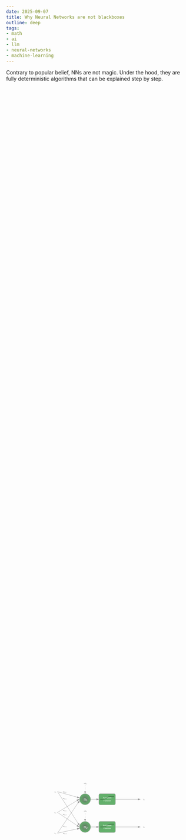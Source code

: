 ```yaml
---
date: 2025-09-07
title: Why Neural Networks are not blackboxes
outline: deep
tags:
- math
- ai
- llm
- neural-networks
- machine-learning
---
```

Contrary to popular belief, NNs are not magic. Under the hood, they are fully deterministic algorithms that can be explained step by step. <br>

<div id="preview" style="height: 100%; width: 100%; display: flex; justify-content: center; align-items: center; margin: 20px 0;">
    <svg style="height: auto; width: 300px;" alt="Neural Network" viewBox="0 0 800 440" stroke-linejoin="round" xmlns="http://www.w3.org/2000/svg">
        <defs>
            <radialGradient id="neuronGradient">
                <stop offset="0%" stop-color="#667768ff"/>
                <stop offset="100%" stop-color="#63B06B"/>
            </radialGradient>
            <path id="sigmoid" d="M0,50 C10,50 20,50 30,48 C40,45 45,30 50,20 C55,10 60,5 70,2 C80,0 90,0 100,0"
                stroke="#000" fill="none" stroke-width="2"/>
            <marker id="arrowhead" markerWidth="10" markerHeight="7"
                    refX="9" refY="3.5" orient="auto">
                <polygon points="0 0, 10 3.5, 0 7" fill="#999"/>
            </marker>
        </defs>
        <line x1="100" y1="95"  x2="260" y2="140" stroke="#999" stroke-width="2" marker-end="url(#arrowhead)"/>
        <line x1="100" y1="245" x2="257" y2="150" stroke="#999" stroke-width="2" marker-end="url(#arrowhead)"/>
        <line x1="100" y1="395" x2="260" y2="160" stroke="#999" stroke-width="2" marker-end="url(#arrowhead)"/>
        <line x1="100" y1="95"  x2="260" y2="340" stroke="#999" stroke-width="2" marker-end="url(#arrowhead)"/>
        <line x1="100" y1="245" x2="257" y2="350" stroke="#999" stroke-width="2" marker-end="url(#arrowhead)"/>
        <line x1="100" y1="395" x2="260" y2="360" stroke="#999" stroke-width="2" marker-end="url(#arrowhead)"/>
        <text x="90" y="100" text-anchor="end" fill="#9e9e9eff" font-family="Arial">x₁</text>
        <text x="90" y="250" text-anchor="end" fill="#9e9e9eff" font-family="Arial">x₂</text>
        <text x="90" y="400" text-anchor="end" fill="#9e9e9eff" font-family="Arial">x₃</text>
        <text x="140" y="100" fill="#868686ff" font-family="Arial">w₁,₁</text>
        <text x="140" y="150" fill="#868686ff" font-family="Arial">w₂,₁</text>
        <text x="140" y="235" fill="#868686ff" font-family="Arial">w₁,₂</text>
        <text x="140" y="265" fill="#868686ff" font-family="Arial">w₂,₂</text>
        <text x="140" y="350" fill="#868686ff" font-family="Arial">w₁,₃</text>
        <text x="140" y="400" fill="#868686ff" font-family="Arial">w₂,₃</text>
        <g transform="translate(300,150)">
            <circle r="40" fill="url(#neuronGradient)" stroke="#9e9e9eff" stroke-width="2"/>
            <text x="-10" y="10" font-family="Arial" font-size="30" fill="white">n₁</text>
        </g>
        <g transform="translate(300,350)">
            <circle r="40" fill="url(#neuronGradient)" stroke="#9e9e9eff" stroke-width="2"/>
            <text x="-10" y="10" font-family="Arial" font-size="30" fill="white">n₂</text>
        </g>
        <rect x="400" y="110" width="120" height="80" fill="#63B06B" stroke="#9e9e9eff" stroke-width="2" rx="10"/>
        <text x="460" y="145" text-anchor="middle" font-family="Arial" fill="#FFF" font-size="14">Activation</text>
        <text x="460" y="165" text-anchor="middle" font-family="Arial" fill="#FFF" font-size="14">Function</text>
        <rect x="400" y="310" width="120" height="80" fill="#63B06B" stroke="#9e9e9eff" stroke-width="2" rx="10"/>
        <text x="460" y="345" text-anchor="middle" font-family="Arial" fill="#FFF" font-size="14">Activation</text>
        <text x="460" y="365" text-anchor="middle" font-family="Arial" fill="#FFF" font-size="14">Function</text>
        <g transform="translate(410,130) scale(1,0.4)">
            <use href="#sigmoid"/>
        </g>
        <g transform="translate(410,330) scale(1,0.4)">
            <use href="#sigmoid"/>
        </g>
        <line x1="340" y1="150" x2="400" y2="150" stroke="#999" stroke-width="2" marker-end="url(#arrowhead)"/>
        <line x1="340" y1="350" x2="400" y2="350" stroke="#999" stroke-width="2" marker-end="url(#arrowhead)"/>
        <line x1="520" y1="150" x2="700" y2="150" stroke="#999" stroke-width="2" marker-end="url(#arrowhead)"/>
        <line x1="520" y1="350" x2="700" y2="350" stroke="#999" stroke-width="2" marker-end="url(#arrowhead)"/>
        <text x="720" y="155" fill="#9e9e9eff" font-family="Arial">y₁</text>
        <text x="720" y="355" fill="#9e9e9eff" font-family="Arial">y₂</text>
        <line x1="300" y1="50" x2="300" y2="110" stroke="#999" stroke-width="2" stroke-dasharray="5,5" marker-end="url(#arrowhead)"/>
        <line x1="300" y1="250" x2="300" y2="310" stroke="#999" stroke-width="2" stroke-dasharray="5,5" marker-end="url(#arrowhead)"/>
        <text x="290" y="40" fill="#868686ff" font-family="Arial">+b₁</text>
        <text x="290" y="240" fill="#868686ff" font-family="Arial">+b₂</text>
    </svg>
</div>

---

<script setup>
    import { onMounted } from "vue";
    onMounted(() => {
        document.querySelector("#preview svg").style.width = "600px";
    });
</script>

<small class="nl--center">Image Source: <br>
https://www.gilesthomas.com/2025/02/basic-neural-network-matrix-maths-part-1 </small>

# Why neural networks are not mysterious black boxes

This post was inspired by a conversation I had recently, where someone insisted that neural networks are inherently mysterious and cannot be explained algorithmically. <br>
Ill try to tackle
- Why neural networks are not black boxes
- Why you could write a step by step algorithm for them
- Why they "generalize" and what that means
- Why emergence is not unexplainable

## What is a neural network?

A neural network (NN) is a computational model inspired by the human brain. It consists of layers of interconnected nodes (neurons) that process data. Each connection has a weight that adjusts as learning proceeds.

## Why they are not a BlackBox

There's a popular claim that *neural networks are a black box*.
The reasoning usually goes like this:

> "We don't know the algorithm they use. We just throw data at them, and somehow they magically generalize. Therefore, it's a black box."

I recently had this exact conversation with someone who insisted that neural networks cannot be explained algorithmically.
But this view confuses *complexity* with *mystery*. Neural networks are **not** a black box. They are fully specified, deterministic algorithms. The only problem is that they're **too large** for humans to inspect weight by weight. Let's break this down.

## A Neural Network *is* an Algorithm

At its core, a feed-forward neural network is nothing more than a nested function:

$$
f(x) \;=\; \sigma^{(L)}\!\Bigl(W^{(L)} \,\sigma^{(L-1)}(\dots W^{(1)}x + b^{(1)}) + b^{(L)}\Bigr)
$$

* $x$ = input vector
* $W^{(i)}$, $b^{(i)}$ = weights and biases
* $\sigma^{(i)}$ = activation functions (ReLU, sigmoid, etc.)
* $L$ = number of layers

Every single output can be explained step by step:

1. Multiply inputs by weights.
2. Add biases.
3. Apply activation.
4. Pass to the next layer.

If you follow the [Stochastic gradient descent (SGD)](https://en.wikipedia.org/wiki/Stochastic_gradient_descent) and you actually "read" what the NN is doing, you can read out data points like $x_i, f(x_i)$ and "pull out" functions using [symbolic regression](https://en.wikipedia.org/wiki/Symbolic_regression) and can thus algorithmically approximate what the NN is doing.

That's it. The **systematic rules are 100% known**. Neural networks are not "mystical black boxes," they are just *very large, nonlinear functions*. Millions of parameters don't make it any less of a function.

We can even go as far as explaining for _each_ new input X, why the network outputs Y.
You can calculate

$$
z^{(1)} = W^{(1)}X + b^{(1)},\quad a^{(1)} = σ(z^{(1)}),\;
z^{(2)} = W^{(2)}a^{(1)} + b^{(2)},\dots
$$

up until $a^L$ and thus see the input value, activation and how much it contributed to the end logits, **for every neuron**. <br>
The feature attribution is then just 

$$
Y = f(X) \;=\; \sum_i \text{Attribution}_i + \text{Bias}
$$

## But What About Generalization?

My discussion partner said:

> "Show me the pseudocode for generalizing text. We don't know how they do it!"

Actually, we do. Neural networks *don't* "learn to generalize" in some human-like way. Instead, they **compress patterns** in the training data so they can be reused on unseen data.
That's exactly what autoencoders do: they reduce input to essential features, then reconstruct it.

For text models, we tokenize input into vectors, map them into high-dimensional space, and optimize a cost function so the network predicts tokens correctly. The "generalization" is just the side effect of minimizing loss.

## Why It Feels Like a Black Box

The *illusion* of a black box comes from **scale**. <br>
But we could literally "hard-code" any neural network by hand if we wanted to. The concept always stays the same. It's just impractical for large networks. <br>
Some examples:

* XOR detection with 2 hidden neurons can be hand-coded:

```python
import numpy as np

def sigmoid(z):
    return 1 / (1 + np.exp(-z))

# parameters for hardcoded XOR MLP (2-2-1) - weights, bias, structure
W1 = np.array([[20, 20], [20, 20]]) # shape: 2 hidden neurons, 2 inputs
b1 = np.array([-10, -30])           # shape: (2,)

W2 = np.array([[20, -20]]) # shape: 1 output neuron, 2 hidden neurons
b2 = np.array([-10])       # shape: (1,)

def xor_nn(x):
    x = np.array(x)
    # Hidden layer
    z1 = W1 @ x + b1
    a1 = sigmoid(z1)
    # Output layer
    z2 = W2 @ a1 + b2
    y = sigmoid(z2)
    return y

inputs = [(0, 0), (0, 1), (1, 0), (1, 1)]
print(" x1  x2   Output   Pred")
print("--- --- --------- ------")
for x in inputs:
    out = xor_nn(x)[0]
    pred = int(out > 0.5)
    print(f" {x[0]}   {x[1]}   {out:.5f}    {pred}")
```

```
 x1  x2   Output   Pred
--- --- --------- ------
 0   0   0.00005    0
 0   1   0.99995    1
 1   0   0.99995    1
 1   1   0.00005    0
 ```

<div class="nl--center">

Fun fact: In $\mathbb{F}_{2^n}, n \in \mathbb{N}_{+}$ addition is exactly just XOR.

</div>

* Or, we can even have a complete Neural Network, self-contained in a single SVG, fully deterministic:

<iframe src="https://v1.cx/ann/?cache=blog" width="640" height="480"></iframe>

<small class="nl--center">Click on individual neurons to see their path.<br>
Neurons in the first hidden layer will also show their interpretation of the image.</small>
<small class="nl--center">Base code by [3blue1brown](https://github.com/3b1b/3Blue1Brown.com/blob/d8aa6607e7c08b12ea20f1afcff1c6603e10763d/public/content/lessons/2017/neural-networks/neural-network-interactive/index.js) - [open demo in new tab](https://v1.cx/ann/)</small>

::: danger HOWEVER
Even if it weren't deterministic, non-deterministic $\neq$ non-algorithmic. <br>
So this even applies to stochastic algorithms like MCMC or genetic algorithms.
:::

You could literally write out the entire function as a massive nested expression. It would be ugly, but it would be **exactly** what the network computes. 

> But ImageNet-scale networks have millions of parameters. No human will read through that by hand.

That doesn't mean they are unknowable. It means **the function is too complex to be described in plain English** without tools.

But in theory, you could write out the entire function as a massive nested expression. It would be ugly, but it would be **exactly** what the network computes.

## Interpreting Neural Networks

We already have methods to "open the box":

* **[Saliency maps](https://en.wikipedia.org/wiki/Saliency_map)** → show which pixels contributed most to a classification.
* **[Grad-CAM](https://github.com/jacobgil/pytorch-grad-cam)** → highlights image regions that drove a decision.
* **[TCAV](https://github.com/tensorflow/tcav) (Testing with Concept Activation Vectors)** → measures sensitivity to abstract concepts like "stripedness" or "roundness."
* **[Feature visualization](https://research.google/pubs/feature-visualization/)** → shows what individual neurons or layers respond to (edges, textures, shapes, objects).

So if a cat image triggers a network, we can literally see that early layers detect whiskers and edges, middle layers detect shapes, and higher layers assemble the concept "cat."
There is no *cat neuron*, but the composition of features encodes the concept.

> The forest is the solution, not the individual tree.

## The "Why These Weights?" Question

The final pushback I got was:

> "But WHY these exact weights? That's unexplained. Therefore: black box."

Actually, the *why* is simple:

* We define a loss function $\mathcal{L}$.
* We use Stochastic Gradient Descent (SGD) to minimize it.
* The optimal weights are those where the gradient is (approximately) zero:

$$
\nabla_{W}\,\mathcal{L}(W) \approx 0
$$

* And we then use backpropagation to compute gradients efficiently.

So the reason "why this weight" is literally:
**because it reduces the loss better than other weights.**

The weights are the solution to a constrained optimization problem. Emergent features aren't mysterious. They are the inevitable product of minimizing error under the given data. <br>
This isn't just "something we do during fitting". This is the **entire purpose** of training.

## Emergence Is Not Magic

Emergence doesn't mean "we don't know." or "we can't explain it".
It means: *complex behaviors arise from simple rules at scale.*
Like how water molecules give rise to waves, or how minimizing loss gives rise to feature detectors.

The network *is* the algorithm. You can:

* trace every operation,
* visualize every feature,
* approximate it with symbolic regression,
* prune, distill, or quantize it.

That's not a black box. That's just **a box too big to hold in your head without tools.** <br>
Knowing these properties is the literal basis of optimizations such as pruning, quantization, and distillation. <br>

::: warning And...
That's also why we have a whole field of [**explainable AI (XAI)**](https://en.wikipedia.org/wiki/Explainable_artificial_intelligence).
:::

Feature detections appear "emergent" because they are the result of cost minimization. If you have cat detection but never explicitly tell the NN to look for whiskers and ears, but it happens anyway because you minimize the cost function for exactly that, it doesn't come out of nowhere.

If I tell you to continue the number sequence 2, 4, 6, 8, and tell you that 1, 3, 5, 7 are wrong, chances are high that you will figure out on your own that the next number must be 10, just because of the constraints of the examples. Or if I want you to draw a triangle with a = 3, b = 5, then there is only one possibility for c. You could call that "property-bound emergence".

And as stated above, we even have tools and methods that can explain this emergence. Even visually.

SGD tells you exactly what happens and why. It's just not "human readable" on its own.

### Deterministic and Probabilistic are not mutually exclusive

Another common misconception is that *deterministic* and *probabilistic* are opposites. They're not. They can, in fact, be complementary.

* **Deterministic** means that given the same input and the same state, the algorithm will always produce the same output.
* **Probabilistic** means the output is expressed in terms of probabilities or likelihoods of outcomes.

A neural network can be both: it deterministically computes a probability distribution. For example, a softmax layer is a fixed function:

$$
p(y \mid x) = \frac{e^{z_y}}{\sum_j e^{z_j}}
$$

There is nothing "random" about this. The same $x$ and weights always produce the same $p(y \mid x)$.

Even a "probabilistic algorithm" can be fully deterministic. For example, a Naive Bayes classifier always computes the same probability distribution given the same data. The probabilistic part refers to the representation of uncertainty, not to actual randomness.

The real contrast is **deterministic vs stochastic**. <br>
Stochastic means that randomness is explicitly introduced (e.g. [Monte Carlo methods](https://en.wikipedia.org/wiki/Monte_Carlo_method), dropout during training, or random sampling at inference). <br>
But chance (probability) is not the same as randomness (stochasticity).

Large language models (LLMs) are a perfect case:

* If you run them with temperature = 0 and fixed seeds, they're entirely deterministic.
* If you increase temperature or use nucleus/top-k sampling, you inject stochasticity, and now the model's output can vary.

So when we say "AI is probabilistic," what we really mean is: *AI deterministically computes probability distributions, and we may or may not sample from them stochastically.*

::: tip Also...
Shamless self-plug: If you want to read more about determinism in a philosophical way, [go here](https://nulldev.org/blog/posts/devs-and-determinism).
:::

## Conclusion

Neural networks aren't mysterious or magical. They are deterministic, fully defined algorithms.
What people really mean when they say *"black box"* is:

* *"It's too complex for me to explain without tools."*
* *"The solution space is too large for human intuition."*

But complexity ≠ unknowability.
Every step can be computed, explained, and even visualized.

The box is transparent. Just very, very large.
